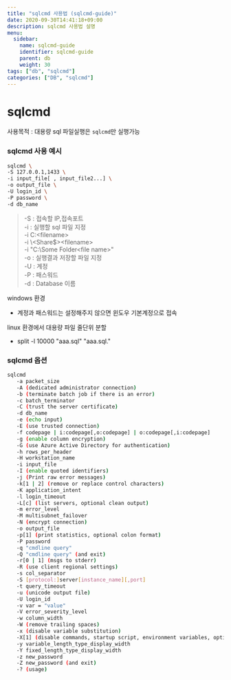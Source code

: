 ```yaml
---
title: "sqlcmd 사용법 (sqlcmd-guide)"
date: 2020-09-30T14:41:18+09:00
description: sqlcmd 사용법 설명
menu:
  sidebar:
    name: sqlcmd-guide
    identifier: sqlcmd-guide
    parent: db
    weight: 30
tags: ["db", "sqlcmd"]
categories: ["DB", "sqlcmd"]
---
```




# sqlcmd

사용목적 : 대용량 sql 파일실행은 `sqlcmd`만 실행가능

### sqlcmd 사용 예시

```bash
sqlcmd \
-S 127.0.0.1,1433 \
-i input_file[ , input_file2...] \
-o output_file \
-U login_id \
-P password \
-d db_name
```

> -S : 접속할 IP,접속포트  
> -i : 실행할 sql 파일 지정  
> -i C:\<filename>  
> -i \\<Server>\<Share$>\<filename>  
> -i "C:\Some Folder\<file name>"  
> -o : 실행결과 저장할 파일 지정  
> -U : 계정  
> -P : 패스워드  
> -d : Database 이름  

windows 환경
- 계정과 패스워드는 설정해주지 않으면 윈도우 기본계정으로 접속

linux 환경에서 대용량 파일 줄단위 분할
- split -l 10000 "aaa.sql" "aaa.sql."

### sqlcmd 옵션

```bash
sqlcmd
   -a packet_size
   -A (dedicated administrator connection)
   -b (terminate batch job if there is an error)
   -c batch_terminator
   -C (trust the server certificate)
   -d db_name
   -e (echo input)
   -E (use trusted connection)
   -f codepage | i:codepage[,o:codepage] | o:codepage[,i:codepage]
   -g (enable column encryption)
   -G (use Azure Active Directory for authentication)
   -h rows_per_header
   -H workstation_name
   -i input_file
   -I (enable quoted identifiers)
   -j (Print raw error messages)
   -k[1 | 2] (remove or replace control characters)  
   -K application_intent  
   -l login_timeout  
   -L[c] (list servers, optional clean output)  
   -m error_level  
   -M multisubnet_failover  
   -N (encrypt connection)  
   -o output_file  
   -p[1] (print statistics, optional colon format)  
   -P password  
   -q "cmdline query"  
   -Q "cmdline query" (and exit)  
   -r[0 | 1] (msgs to stderr)  
   -R (use client regional settings)  
   -s col_separator  
   -S [protocol:]server[instance_name][,port]  
   -t query_timeout  
   -u (unicode output file)  
   -U login_id  
   -v var = "value"
   -V error_severity_level
   -w column_width
   -W (remove trailing spaces)
   -x (disable variable substitution)
   -X[1] (disable commands, startup script, environment variables, optional exit)
   -y variable_length_type_display_width
   -Y fixed_length_type_display_width
   -z new_password
   -Z new_password (and exit)
   -? (usage)
```